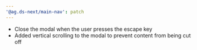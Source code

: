 ```yaml
---
'@ag.ds-next/main-nav': patch
---
```


- Close the modal when the user presses the escape key
- Added vertical scrolling to the modal to prevent content from being cut off